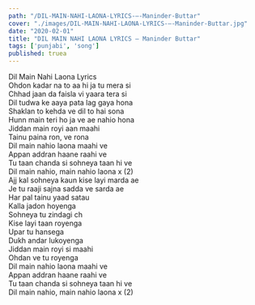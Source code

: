 ```yaml
---
path: "/DIL-MAIN-NAHI-LAONA-LYRICS-–-Maninder-Buttar"
cover: "./images/DIL-MAIN-NAHI-LAONA-LYRICS-–-Maninder-Buttar.jpg"
date: "2020-02-01"
title: "DIL MAIN NAHI LAONA LYRICS – Maninder Buttar"
tags: ['punjabi', 'song']
published: truea
---
```

  
Dil Main Nahi Laona Lyrics  
Ohdon kadar na to aa hi ja tu mera si  
Chhad jaan da faisla vi yaara tera si  
Dil tudwa ke aaya pata lag gaya hona  
Shaklan to kehda ve dil to hai sona  
Hunn main teri ho ja ve ae nahio hona  
Jiddan main royi aan maahi  
Tainu paina ron, ve rona  
Dil main nahio laona maahi ve  
Appan addran haane raahi ve  
Tu taan chanda si sohneya taan hi ve  
Dil main nahio, main nahio laona x (2)  
Ajj kal sohneya kaun kise layi marda ae  
Je tu raaji sajna sadda ve sarda ae  
Har pal tainu yaad satau  
Kalla jadon hoyenga  
Sohneya tu zindagi ch  
Kise layi taan royenga  
Upar tu hansega  
Dukh andar lukoyenga  
Jiddan main royi si maahi  
Ohdan ve tu royenga  
Dil main nahio laona maahi ve  
Appan addran haane raahi ve  
Tu taan chanda si sohneya taan hi ve  
Dil main nahio, main nahio laona x (2)  
